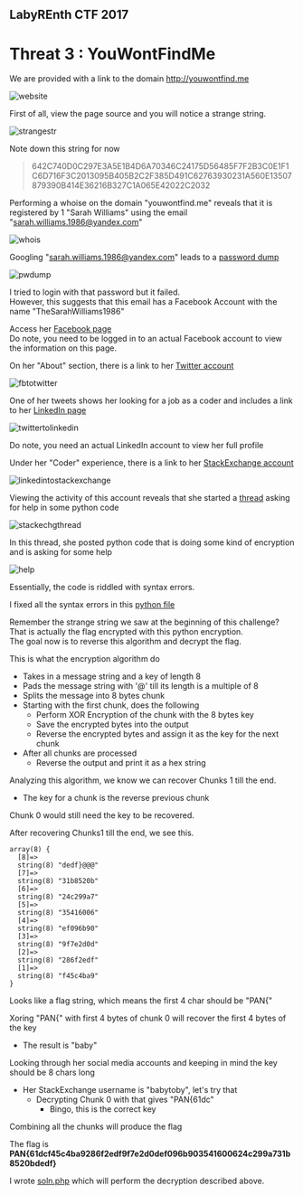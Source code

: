 ## LabyREnth CTF 2017
# Threat 3 : YouWontFindMe

We are provided with a link to the domain http://youwontfind.me

![website](img/01.png)

First of all, view the page source and you will notice a strange string.

![strangestr](img/02.png)

Note down this string for now

> 642C740D0C297E3A5E1B4D6A70346C24175D56485F7F2B3C0E1F1C6D716F3C2013095B405B2C2F385D491C62763930231A560E13507879390B414E36216B327C1A065E42022C2032

Performing a whoise on the domain "youwontfind.me" reveals that it is registered by 1 "Sarah Williams" using the email "sarah.williams.1986@yandex.com"

![whois](img/03.png)

Googling "sarah.williams.1986@yandex.com" leads to a [password dump](https://www.snip2code.com/Snippet/1807127/FB-Dump-15MAY2017)

![pwdump](img/04.png)

I tried to login with that password but it failed.  
However, this suggests that this email has a Facebook Account with the name "TheSarahWilliams1986"

Access her [Facebook page](https://www.facebook.com/TheSarahWilliams1986/)  
Do note, you need to be logged in to an actual Facebook account to view the information on this page.

On her "About" section, there is a link to her [Twitter account](https://twitter.com/1986_SWilliams)

![fbtotwitter](img/05.png)

One of her tweets shows her looking for a job as a coder and includes a link to her [LinkedIn page](https://www.linkedin.com/in/sarahw1986/)

![twittertolinkedin](img/06.png)

Do note, you need an actual LinkedIn account to view her full profile

Under her "Coder" experience, there is a link to her [StackExchange account](https://stackexchange.com/users/10581007/babytoby)

![linkedintostackexchange](img/07.png)

Viewing the activity of this account reveals that she started a [thread](https://stackoverflow.com/questions/43807871/python-script-isnt-working/) asking for help in some python code

![stackechgthread](img/08.png)

In this thread, she posted python code that is doing some kind of encryption and is asking for some help

![help](img/09.png)

Essentially, the code is riddled with syntax errors.

I fixed all the syntax errors in this [python file](crypter.py)

Remember the strange string we saw at the beginning of this challenge?  
That is actually the flag encrypted with this python encryption.  
The goal now is to reverse this algorithm and decrypt the flag.

This is what the encryption algorithm do
- Takes in a message string and a key of length 8
- Pads the message string with '@' till its length is a multiple of 8
- Splits the message into 8 bytes chunk
- Starting with the first chunk, does the following
	- Perform XOR Encryption of the chunk with the 8 bytes key
	- Save the encrypted bytes into the output
	- Reverse the encrypted bytes and assign it as the key for the next chunk
- After all chunks are processed
	- Reverse the output and print it as a hex string

Analyzing this algorithm, we know we can recover Chunks 1 till the end.
- The key for a chunk is the reverse previous chunk

Chunk 0 would still need the key to be recovered.

After recovering Chunks1 till the end, we see this.

```
array(8) {
  [8]=>
  string(8) "dedf}@@@"
  [7]=>
  string(8) "31b8520b"
  [6]=>
  string(8) "24c299a7"
  [5]=>
  string(8) "35416006"
  [4]=>
  string(8) "ef096b90"
  [3]=>
  string(8) "9f7e2d0d"
  [2]=>
  string(8) "286f2edf"
  [1]=>
  string(8) "f45c4ba9"
}
```

Looks like a flag string, which means the first 4 char should be "PAN{"

Xoring "PAN{" with first 4 bytes of chunk 0 will recover the first 4 bytes of the key
- The result is "baby"

Looking through her social media accounts and keeping in mind the key should be 8 chars long
- Her StackExchange username is "babytoby", let's try that
	- Decrypting Chunk 0 with that gives "PAN{61dc"
		- Bingo, this is the correct key

Combining all the chunks will produce the flag

The flag is **PAN{61dcf45c4ba9286f2edf9f7e2d0def096b903541600624c299a731b8520bdedf}**

I wrote [soln.php](soln.php) which will perform the decryption described above.